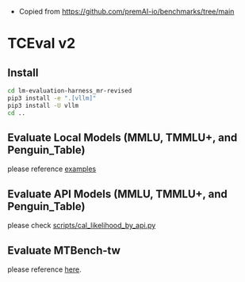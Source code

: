- Copied from https://github.com/premAI-io/benchmarks/tree/main

# TCEval v2

## Install

```bash
cd lm-evaluation-harness_mr-revised
pip3 install -e ".[vllm]"
pip3 install -U vllm
cd ..
```

## Evaluate Local Models (MMLU, TMMLU+, and Penguin_Table)

please reference [examples](./examples/)

## Evaluate API Models (MMLU, TMMLU+, and Penguin_Table)

please check [scripts/cal_likelihood_by_api.py](scripts/cal_likelihood_by_api.py)

## Evaluate MTBench-tw

please reference [here](./mt_bench_tw/).
